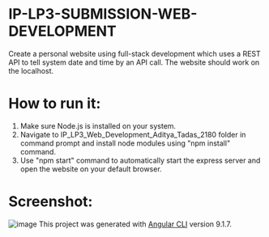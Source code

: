 # IP-LP3-SUBMISSION-WEB-DEVELOPMENT
Create a personal website using full-stack development which uses a REST API to tell system date and time by an API call. The website should work on the localhost.

# How to run it:
1) Make sure Node.js is installed on your system.
2) Navigate to IP_LP3_Web_Development_Aditya_Tadas_2180 folder in command prompt and install node modules using "npm install" command.
3) Use "npm start" command to automatically start the express server and open the website on your default browser.

# Screenshot:
![image](https://user-images.githubusercontent.com/61931405/83309289-81e5cf00-a226-11ea-93e2-4565bb224cb1.png)
This project was generated with [Angular CLI](https://github.com/angular/angular-cli) version 9.1.7.
